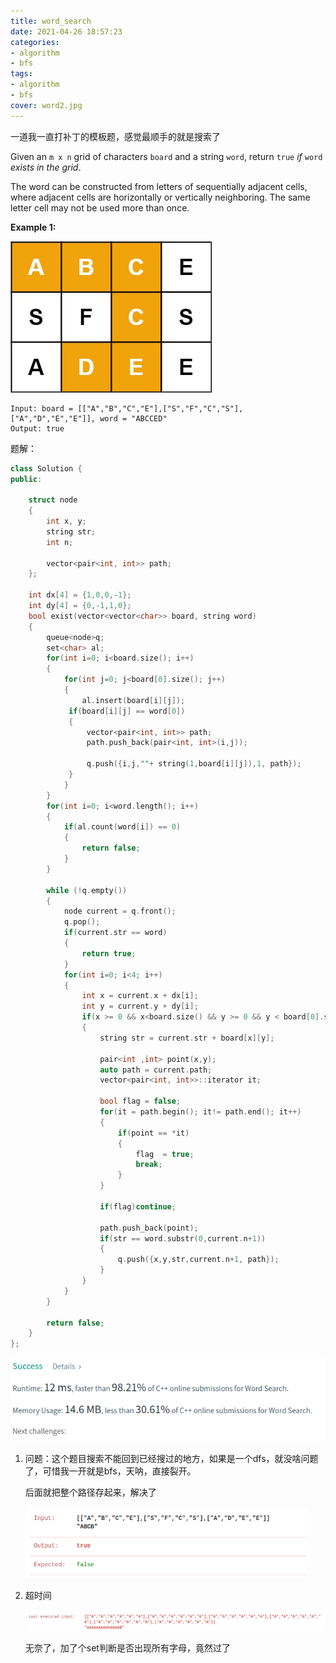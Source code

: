 ```yaml
---
title: word_search
date: 2021-04-26 18:57:23
categories:
- algorithm
- bfs
tags:
- algorithm
- bfs
cover: word2.jpg
---
```


一道我一直打补丁的模板题，感觉最顺手的就是搜索了

Given an `m x n` grid of characters `board` and a string `word`, return `true` *if* `word` *exists in the grid*.

The word can be constructed from letters of sequentially adjacent  cells, where adjacent cells are horizontally or vertically neighboring.  The same letter cell may not be used more than once.

 

**Example 1:**

![img](word-search/word2.jpg)

```
Input: board = [["A","B","C","E"],["S","F","C","S"],["A","D","E","E"]], word = "ABCCED"
Output: true
```

题解：

```c++
class Solution {
public:

    struct node
    {
        int x, y;
        string str;
        int n;

        vector<pair<int, int>> path;
    };

    int dx[4] = {1,0,0,-1};
    int dy[4] = {0,-1,1,0};
    bool exist(vector<vector<char>> board, string word)
    {
        queue<node>q;
        set<char> al;
        for(int i=0; i<board.size(); i++)
        {
            for(int j=0; j<board[0].size(); j++)
            {
                al.insert(board[i][j]);
             if(board[i][j] == word[0])
             {
                 vector<pair<int, int>> path;
                 path.push_back(pair<int, int>(i,j));

                 q.push({i,j,""+ string(1,board[i][j]),1, path});
             }
            }
        }
        for(int i=0; i<word.length(); i++)
        {
            if(al.count(word[i]) == 0)
            {
                return false;
            }
        }

        while (!q.empty())
        {
            node current = q.front();
            q.pop();
            if(current.str == word)
            {
                return true;
            }
            for(int i=0; i<4; i++)
            {
                int x = current.x + dx[i];
                int y = current.y + dy[i];
                if(x >= 0 && x<board.size() && y >= 0 && y < board[0].size())
                {
                    string str = current.str + board[x][y];

                    pair<int ,int> point(x,y);
                    auto path = current.path;
                    vector<pair<int, int>>::iterator it;

                    bool flag = false;
                    for(it = path.begin(); it!= path.end(); it++)
                    {
                        if(point == *it)
                        {
                            flag  = true;
                            break;
                        }
                    }

                    if(flag)continue;

                    path.push_back(point);
                    if(str == word.substr(0,current.n+1))
                    {
                        q.push({x,y,str,current.n+1, path});
                    }
                }
            }
        }

        return false;
    }
};
```

![image-20210426185948504](word-search/image-20210426185948504.png)

1. 问题：这个题目搜索不能回到已经搜过的地方，如果是一个dfs，就没啥问题了，可惜我一开就是bfs，天呐，直接裂开。

   后面就把整个路径存起来，解决了

   <img src="word-search/image-20210426190024436.png" alt="image-20210426190024436" style="zoom:67%;" />

2. 超时间

   ![image-20210426190224650](word-search/image-20210426190224650.png)

   无奈了，加了个set判断是否出现所有字母，竟然过了



